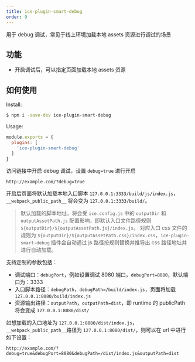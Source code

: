 ```yaml
---
title: ice-plugin-smart-debug
order: 9
---
```


用于 debug 调试，常见于线上环境加载本地 assets 资源进行调试的场景

## 功能

 - 开启调试后，可以指定页面加载本地 assets 资源

## 如何使用

Install:

```bash
$ npm i -save-dev ice-plugin-smart-debug
```

Usage:

```js
module.exports = {
  plugins: [
    'ice-plugin-smart-debug'
  ]
}
```

访问链接中开启 debug 调试，设置 `debug=true` 进行开启

```
http://example.com/?debug=true
```

开启后页面将默认加载本地入口脚本 `127.0.0.1:3333/build/js/index.js`，`__webpack_public_path__` 将会变为 `127.0.0.1:3333/build/`。

> 默认加载的脚本地址，将会受 `ice.config.js` 中的 `outputDir` 和 `outputAssetPath.js` 配置影响，即默认入口文件路径规则 `${outputDir}/${outputAssetPath.js}/index.js`。
> 对应入口 css 文件的规则为 `${outputDir}/${outputAssetPath.css}/index.css`，`ice-plugin-smart-debug` 插件会自动通过 js 路径按规则替换并推导出 css 路径地址并进行自动加载。

支持定制的参数包括：

* 调试端口：`debugPort`，例如设置调试 8080 端口，`debugPort=8080`，默认端口为：3333
* 入口脚本路径：`debugPath`，`debugPath=/build/index.js`，页面将加载 `127.0.0.1:8080/build/index.js`
* 资源输出路径：`outputPath`，`outputPath=dist`，即 runtime 的 publicPath 将会变成 `127.0.0.1:8080/dist/`

如想加载的入口地址为 `127.0.0.1:8080/dist/index.js`， `__webpack_public_path__`路径为 `127.0.0.1:8080/dist/`，则可以在 url 中进行如下设置：

```
http://example.com/?debug=true&debugPort=8080&debugPath=/dist/index.js&outputPath=dist
```